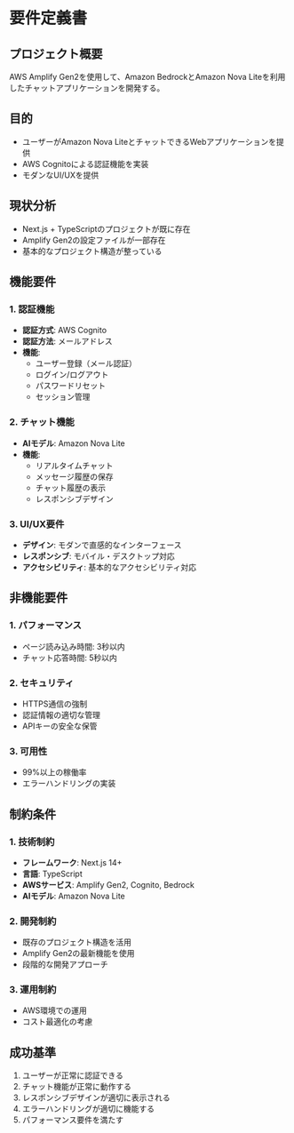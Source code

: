 # 要件定義書

## プロジェクト概要
AWS Amplify Gen2を使用して、Amazon BedrockとAmazon Nova Liteを利用したチャットアプリケーションを開発する。

## 目的
- ユーザーがAmazon Nova LiteとチャットできるWebアプリケーションを提供
- AWS Cognitoによる認証機能を実装
- モダンなUI/UXを提供

## 現状分析
- Next.js + TypeScriptのプロジェクトが既に存在
- Amplify Gen2の設定ファイルが一部存在
- 基本的なプロジェクト構造が整っている

## 機能要件

### 1. 認証機能
- **認証方式**: AWS Cognito
- **認証方法**: メールアドレス
- **機能**:
  - ユーザー登録（メール認証）
  - ログイン/ログアウト
  - パスワードリセット
  - セッション管理

### 2. チャット機能
- **AIモデル**: Amazon Nova Lite
- **機能**:
  - リアルタイムチャット
  - メッセージ履歴の保存
  - チャット履歴の表示
  - レスポンシブデザイン

### 3. UI/UX要件
- **デザイン**: モダンで直感的なインターフェース
- **レスポンシブ**: モバイル・デスクトップ対応
- **アクセシビリティ**: 基本的なアクセシビリティ対応

## 非機能要件

### 1. パフォーマンス
- ページ読み込み時間: 3秒以内
- チャット応答時間: 5秒以内

### 2. セキュリティ
- HTTPS通信の強制
- 認証情報の適切な管理
- APIキーの安全な保管

### 3. 可用性
- 99%以上の稼働率
- エラーハンドリングの実装

## 制約条件

### 1. 技術制約
- **フレームワーク**: Next.js 14+
- **言語**: TypeScript
- **AWSサービス**: Amplify Gen2, Cognito, Bedrock
- **AIモデル**: Amazon Nova Lite

### 2. 開発制約
- 既存のプロジェクト構造を活用
- Amplify Gen2の最新機能を使用
- 段階的な開発アプローチ

### 3. 運用制約
- AWS環境での運用
- コスト最適化の考慮

## 成功基準
1. ユーザーが正常に認証できる
2. チャット機能が正常に動作する
3. レスポンシブデザインが適切に表示される
4. エラーハンドリングが適切に機能する
5. パフォーマンス要件を満たす 